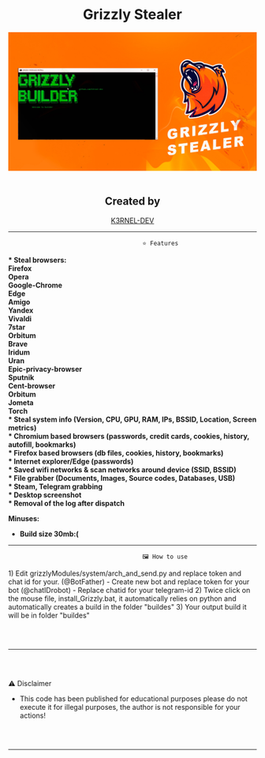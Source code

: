 <h1 align="center">Grizzly Stealer</h1> 
<p align= "center"> <kbd> <img  src="https://github.com/K3rnel-Dev/GrizzlyStealer/blob/main/GrizzlyMain.jpg" width="700"> </kbd><br><br>


<h2 align="center">Created by</h1> 
<p align="center"><a href="https://github.com/K3rnel-dev" target="_blank">K3RNEL-DEV</a></p>

***
                                          ⭐️ Features
<div>
<strong>
* Steal browsers:<br>
Firefox
<br>
Opera
<br>
Google-Chrome
<br>
Edge
<br>
Amigo
<br>
Yandex
<br>
Vivaldi
<br>
7star
<br>
Orbitum
<br>
Brave
<br>
Iridum
<br>
Uran
<br>
Epic-privacy-browser
<br>
Sputnik
<br>
Cent-browser
<br>
Orbitum
<br>
Jometa
<br>
Torch<br>
* Steal system info (Version, CPU, GPU, RAM, IPs, BSSID, Location, Screen metrics)<br>
* Chromium based browsers (passwords, credit cards, cookies, history, autofill, bookmarks)<br>
* Firefox based browsers (db files, cookies, history, bookmarks)<br>
* Internet explorer/Edge (passwords)<br>
* Saved wifi networks & scan networks around device (SSID, BSSID)<br>
* File grabber (Documents, Images, Source codes, Databases, USB)<br>
* Steam, Telegram grabbing<br>
* Desktop screenshot<br>
* Removal of the log after dispatch<br>

Minuses:<br>
- Build size 30mb:(<br>
</strong>
</div>

***



                                          🖼️ How to use
<div>
<p>
1) Edit grizzlyModules/system/arch_and_send.py and replace token and chat id for your.
             (@BotFather) - Create new bot and replace token for your bot
             (@chatIDrobot) - Replace chatid for your telegram-id
2) Twice click on the mouse file, install_Grizzly.bat, 
it automatically relies on python and automatically creates a build in the folder "buildes"
3) Your output build it will be in folder "buildes"
</p>
</div>

 <hr style="border-radius: 2%; margin-top: 60px; margin-bottom: 60px;" noshade="" size="20" width="100%">
                                                      ⚠️ Disclaimer

- This code has been published for educational purposes please do not execute it for illegal purposes, the author is not responsible for your actions!</bold>
<hr style="border-radius: 2%; margin-top: 60px; margin-bottom: 60px;" noshade="" size="20" width="100%">
 
 